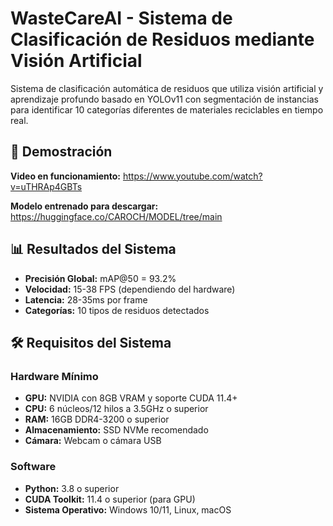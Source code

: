 # WasteCareAI - Sistema de Clasificación de Residuos mediante Visión Artificial

Sistema de clasificación automática de residuos que utiliza visión artificial y aprendizaje profundo basado en YOLOv11 con segmentación de instancias para identificar 10 categorías diferentes de materiales reciclables en tiempo real.

## 🎥 Demostración
**Video en funcionamiento:** https://www.youtube.com/watch?v=uTHRAp4GBTs

**Modelo entrenado para descargar:** https://huggingface.co/CAROCH/MODEL/tree/main

## 📊 Resultados del Sistema
- **Precisión Global:** mAP@50 = 93.2%
- **Velocidad:** 15-38 FPS (dependiendo del hardware)
- **Latencia:** 28-35ms por frame
- **Categorías:** 10 tipos de residuos detectados

## 🛠️ Requisitos del Sistema

### Hardware Mínimo
- **GPU:** NVIDIA con 8GB VRAM y soporte CUDA 11.4+
- **CPU:** 6 núcleos/12 hilos a 3.5GHz o superior
- **RAM:** 16GB DDR4-3200 o superior
- **Almacenamiento:** SSD NVMe recomendado
- **Cámara:** Webcam o cámara USB

### Software
- **Python:** 3.8 o superior
- **CUDA Toolkit:** 11.4 o superior (para GPU)
- **Sistema Operativo:** Windows 10/11, Linux, macOS


